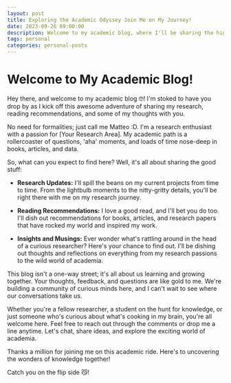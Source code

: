 ```yaml
---
layout: post
title: Exploring the Academic Odyssey Join Me on My Journey!
date: 2023-09-26 09:00:00
description: Welcome to my academic blog, where I'll be sharing the highs, lows, and thrilling discoveries of my research journey. Join me as I delve into the captivating world of Software Engineering, offer reading recommendations that have inspired me, and share my musings on all things academia. Let's embark on this adventure together and uncover the wonders of knowledge!
tags: personal
categories: personal-posts
---
```

# Welcome to My Academic Blog!

Hey there, and welcome to my academic blog 🤓! I'm stoked to have you drop by as I kick off this awesome adventure of sharing my research, reading recommendations, and some of my thoughts with you.

No need for formalities; just call me Matteo :D. I'm a research enthusiast with a passion for [Your Research Area]. My academic path is a rollercoaster of questions, 'aha' moments, and loads of time nose-deep in books, articles, and data.

So, what can you expect to find here? Well, it's all about sharing the good stuff:

- **Research Updates:** I'll spill the beans on my current projects from time to time. From the lightbulb moments to the nitty-gritty details, you'll be right there with me on my research journey.

- **Reading Recommendations:** I love a good read, and I'll bet you do too. I'll dish out recommendations for books, articles, and research papers that have rocked my world and inspired my work.

- **Insights and Musings:** Ever wonder what's rattling around in the head of a curious researcher? Here's your chance to find out. I'll be dishing out thoughts and reflections on everything from my research passions to the wild world of academia.

This blog isn't a one-way street; it's all about us learning and growing together. Your thoughts, feedback, and questions are like gold to me. We're building a community of curious minds here, and I can't wait to see where our conversations take us.

Whether you're a fellow researcher, a student on the hunt for knowledge, or just someone who's curious about what's cooking in my brain, you're all welcome here. Feel free to reach out through the comments or drop me a line anytime. Let's chat, share ideas, and explore the exciting world of academia.

Thanks a million for joining me on this academic ride. Here's to uncovering the wonders of knowledge together!

Catch you on the flip side 😼!

